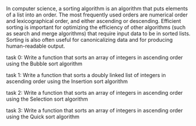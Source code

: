 In computer science, a sorting algorithm is an algorithm that puts elements of a list into an order. The most frequently used orders are numerical order and lexicographical order, and either ascending or descending. Efficient sorting is important for optimizing the efficiency of other algorithms (such as search and merge algorithms) that require input data to be in sorted lists. Sorting is also often useful for canonicalizing data and for producing human-readable output.


task 0:
Write a function that sorts an array of integers in ascending order using the Bubble sort algorithm

task 1:
Write a function that sorts a doubly linked list of integers in ascending order using the Insertion sort algorithm

task 2:
Write a function that sorts an array of integers in ascending order using the Selection sort algorithm

task 3:
Write a function that sorts an array of integers in ascending order using the Quick sort algorithm
